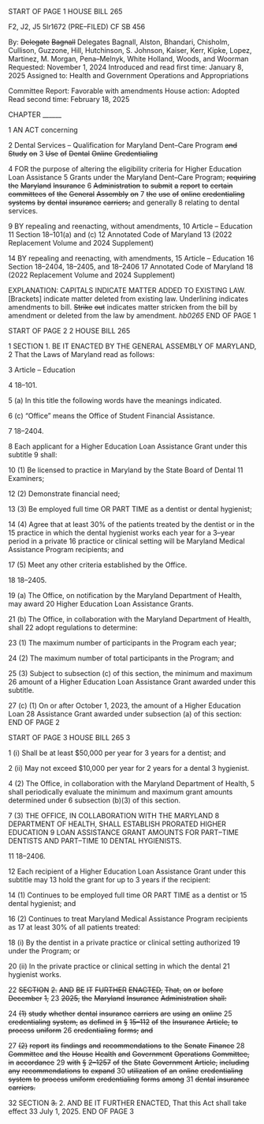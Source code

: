 START OF PAGE 1
HOUSE BILL 265

F2, J2, J5 5lr1672
(PRE–FILED) CF SB 456

By: ~~Delegate~~ ~~Bagnall~~ Delegates Bagnall, Alston, Bhandari, Chisholm, Cullison,
Guzzone, Hill, Hutchinson, S. Johnson, Kaiser, Kerr, Kipke, Lopez,
Martinez, M. Morgan, Pena–Melnyk, White Holland, Woods, and Woorman
Requested: November 1, 2024
Introduced and read first time: January 8, 2025
Assigned to: Health and Government Operations and Appropriations

Committee Report: Favorable with amendments
House action: Adopted
Read second time: February 18, 2025

CHAPTER ______

1 AN ACT concerning

2 Dental Services – Qualification for Maryland Dent–Care Program ~~and~~ ~~Study~~ ~~on~~
3 ~~Use~~ ~~of~~ ~~Dental~~ ~~Online~~ ~~Credentialing~~

4 FOR the purpose of altering the eligibility criteria for Higher Education Loan Assistance
5 Grants under the Maryland Dent–Care Program; ~~requiring~~ ~~the~~ ~~Maryland~~ ~~Insurance~~
6 ~~Administration~~ ~~to~~ ~~submit~~ ~~a~~ ~~report~~ ~~to~~ ~~certain~~ ~~committees~~ ~~of~~ ~~the~~ ~~General~~ ~~Assembly~~ ~~on~~
7 ~~the~~ ~~use~~ ~~of~~ ~~online~~ ~~credentialing~~ ~~systems~~ ~~by~~ ~~dental~~ ~~insurance~~ ~~carriers;~~ and generally
8 relating to dental services.

9 BY repealing and reenacting, without amendments,
10 Article – Education
11 Section 18–101(a) and (c)
12 Annotated Code of Maryland
13 (2022 Replacement Volume and 2024 Supplement)

14 BY repealing and reenacting, with amendments,
15 Article – Education
16 Section 18–2404, 18–2405, and 18–2406
17 Annotated Code of Maryland
18 (2022 Replacement Volume and 2024 Supplement)

EXPLANATION: CAPITALS INDICATE MATTER ADDED TO EXISTING LAW.
[Brackets] indicate matter deleted from existing law.
Underlining indicates amendments to bill.
~~Strike~~ ~~out~~ indicates matter stricken from the bill by amendment or deleted from the law by
amendment. *hb0265*
END OF PAGE 1

START OF PAGE 2
2 HOUSE BILL 265

1 SECTION 1. BE IT ENACTED BY THE GENERAL ASSEMBLY OF MARYLAND,
2 That the Laws of Maryland read as follows:

3 Article – Education

4 18–101.

5 (a) In this title the following words have the meanings indicated.

6 (c) “Office” means the Office of Student Financial Assistance.

7 18–2404.

8 Each applicant for a Higher Education Loan Assistance Grant under this subtitle
9 shall:

10 (1) Be licensed to practice in Maryland by the State Board of Dental
11 Examiners;

12 (2) Demonstrate financial need;

13 (3) Be employed full time OR PART TIME as a dentist or dental hygienist;

14 (4) Agree that at least 30% of the patients treated by the dentist or in the
15 practice in which the dental hygienist works each year for a 3–year period in a private
16 practice or clinical setting will be Maryland Medical Assistance Program recipients; and

17 (5) Meet any other criteria established by the Office.

18 18–2405.

19 (a) The Office, on notification by the Maryland Department of Health, may award
20 Higher Education Loan Assistance Grants.

21 (b) The Office, in collaboration with the Maryland Department of Health, shall
22 adopt regulations to determine:

23 (1) The maximum number of participants in the Program each year;

24 (2) The maximum number of total participants in the Program; and

25 (3) Subject to subsection (c) of this section, the minimum and maximum
26 amount of a Higher Education Loan Assistance Grant awarded under this subtitle.

27 (c) (1) On or after October 1, 2023, the amount of a Higher Education Loan
28 Assistance Grant awarded under subsection (a) of this section:
END OF PAGE 2

START OF PAGE 3
HOUSE BILL 265 3

1 (i) Shall be at least $50,000 per year for 3 years for a dentist; and

2 (ii) May not exceed $10,000 per year for 2 years for a dental
3 hygienist.

4 (2) The Office, in collaboration with the Maryland Department of Health,
5 shall periodically evaluate the minimum and maximum grant amounts determined under
6 subsection (b)(3) of this section.

7 (3) THE OFFICE, IN COLLABORATION WITH THE MARYLAND
8 DEPARTMENT OF HEALTH, SHALL ESTABLISH PRORATED HIGHER EDUCATION
9 LOAN ASSISTANCE GRANT AMOUNTS FOR PART–TIME DENTISTS AND PART–TIME
10 DENTAL HYGIENISTS.

11 18–2406.

12 Each recipient of a Higher Education Loan Assistance Grant under this subtitle may
13 hold the grant for up to 3 years if the recipient:

14 (1) Continues to be employed full time OR PART TIME as a dentist or
15 dental hygienist; and

16 (2) Continues to treat Maryland Medical Assistance Program recipients as
17 at least 30% of all patients treated:

18 (i) By the dentist in a private practice or clinical setting authorized
19 under the Program; or

20 (ii) In the private practice or clinical setting in which the dental
21 hygienist works.

22 ~~SECTION~~ ~~2.~~ ~~AND~~ ~~BE~~ ~~IT~~ ~~FURTHER~~ ~~ENACTED,~~ ~~That,~~ ~~on~~ ~~or~~ ~~before~~ ~~December~~ ~~1,~~
23 ~~2025,~~ ~~the~~ ~~Maryland~~ ~~Insurance~~ ~~Administration~~ ~~shall:~~

24 ~~(1)~~ ~~study~~ ~~whether~~ ~~dental~~ ~~insurance~~ ~~carriers~~ ~~are~~ ~~using~~ ~~an~~ ~~online~~
25 ~~credentialing~~ ~~system,~~ ~~as~~ ~~defined~~ ~~in~~ ~~§~~ ~~15–112~~ ~~of~~ ~~the~~ ~~Insurance~~ ~~Article,~~ ~~to~~ ~~process~~ ~~uniform~~
26 ~~credentialing~~ ~~forms;~~ ~~and~~

27 ~~(2)~~ ~~report~~ ~~its~~ ~~findings~~ ~~and~~ ~~recommendations~~ ~~to~~ ~~the~~ ~~Senate~~ ~~Finance~~
28 ~~Committee~~ ~~and~~ ~~the~~ ~~House~~ ~~Health~~ ~~and~~ ~~Government~~ ~~Operations~~ ~~Committee,~~ ~~in~~ ~~accordance~~
29 ~~with~~ ~~§~~ ~~2–1257~~ ~~of~~ ~~the~~ ~~State~~ ~~Government~~ ~~Article,~~ ~~including~~ ~~any~~ ~~recommendations~~ ~~to~~ ~~expand~~
30 ~~utilization~~ ~~of~~ ~~an~~ ~~online~~ ~~credentialing~~ ~~system~~ ~~to~~ ~~process~~ ~~uniform~~ ~~credentialing~~ ~~forms~~ ~~among~~
31 ~~dental~~ ~~insurance~~ ~~carriers.~~

32 SECTION ~~3.~~ 2. AND BE IT FURTHER ENACTED, That this Act shall take effect
33 July 1, 2025.
END OF PAGE 3